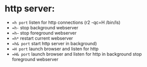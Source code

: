 <!-- TITLE: http Server -->

# http server:

- `=h port` listen for http connections (r2 -qc=H /bin/ls)
- `=h-` stop background webserver
- `=h—` stop foreground webserver
- `=h*` restart current webserver
- `=h& port` start http server in background)
- `=H port` launch browser and listen for http
- `=H& port` launch browser and listen for http in background stop foreground webserver

<p hidden>=h- =h* =h& =H&</p>